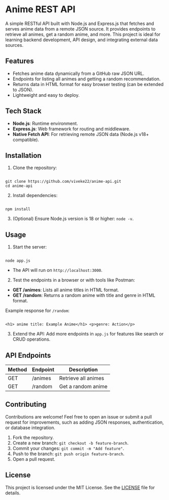 # Anime REST API

A simple RESTful API built with Node.js and Express.js that fetches and serves anime data from a remote JSON source. It provides endpoints to retrieve all animes, get a random anime, and more. This project is ideal for learning backend development, API design, and integrating external data sources.

## Features
- Fetches anime data dynamically from a GitHub raw JSON URL.
- Endpoints for listing all animes and getting a random recommendation.
- Returns data in HTML format for easy browser testing (can be extended to JSON).
- Lightweight and easy to deploy.

## Tech Stack
- **Node.js**: Runtime environment.
- **Express.js**: Web framework for routing and middleware.
- **Native Fetch API**: For retrieving remote JSON data (Node.js v18+ compatible).
## Installation
1. Clone the repository:
```

git clone https://github.com/viveke22/anime-api.git
cd anime-api

```

2. Install dependencies:
```

npm install

```

3. (Optional) Ensure Node.js version is 18 or higher: `node -v`.

## Usage
1. Start the server:
```

node app.js

```
- The API will run on `http://localhost:3000`.

2. Test the endpoints in a browser or with tools like Postman:
- **GET /animes**: Lists all anime titles in HTML format.
- **GET /random**: Returns a random anime with title and genre in HTML format.

Example response for `/random`:
```

<h1> anime title: Example Anime</h1> <p>genre: Action</p>

```

3. Extend the API: Add more endpoints in `app.js` for features like search or CRUD operations.

## API Endpoints
| Method | Endpoint     | Description                  |
|--------|--------------|------------------------------|
| GET    | /animes     | Retrieve all animes         |
| GET    | /random     | Get a random anime          |

## Contributing
Contributions are welcome! Feel free to open an issue or submit a pull request for improvements, such as adding JSON responses, authentication, or database integration.

1. Fork the repository.
2. Create a new branch: `git checkout -b feature-branch`.
3. Commit your changes: `git commit -m "Add feature"`.
4. Push to the branch: `git push origin feature-branch`.
5. Open a pull request.

## License
This project is licensed under the MIT License. See the [LICENSE](LICENSE) file for details.
